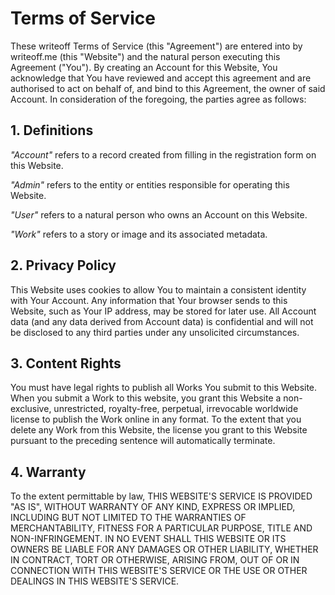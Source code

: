 # Terms of Service

These writeoff Terms of Service (this "Agreement") are entered into by writeoff.me (this "Website") and the natural person executing this Agreement ("You").
By creating an Account for this Website, You acknowledge that You have reviewed and accept this agreement and are authorised to act on behalf of, and bind to this Agreement, the owner of said Account.
In consideration of the foregoing, the parties agree as follows:

## 1. Definitions

_"Account"_ refers to a record created from filling in the registration form on this Website.

_"Admin"_ refers to the entity or entities responsible for operating this Website.

_"User"_ refers to a natural person who owns an Account on this Website.

_"Work"_ refers to a story or image and its associated metadata.

## 2. Privacy Policy

This Website uses cookies to allow You to maintain a consistent identity with Your Account.
Any information that Your browser sends to this Website, such as Your IP address, may be stored for later use.
All Account data (and any data derived from Account data) is confidential and will not be disclosed to any third parties under any unsolicited circumstances.

## 3. Content Rights

You must have legal rights to publish all Works You submit to this Website.
When you submit a Work to this website, you grant this Website a
non-exclusive, unrestricted, royalty-free, perpetual, irrevocable worldwide license to publish the Work online in any format.
To the extent that you delete any Work from this Website, the license you grant to this Website pursuant to the preceding sentence will automatically terminate.

## 4. Warranty

To the extent permittable by law, THIS WEBSITE'S SERVICE IS PROVIDED "AS IS", WITHOUT WARRANTY OF ANY KIND, EXPRESS OR IMPLIED, INCLUDING BUT NOT LIMITED TO THE WARRANTIES OF MERCHANTABILITY, FITNESS FOR A PARTICULAR PURPOSE, TITLE AND NON-INFRINGEMENT.
IN NO EVENT SHALL THIS WEBSITE OR ITS OWNERS BE LIABLE FOR ANY DAMAGES OR OTHER LIABILITY, WHETHER IN CONTRACT, TORT OR OTHERWISE, ARISING FROM, OUT OF OR IN CONNECTION WITH THIS WEBSITE'S SERVICE OR THE USE OR OTHER DEALINGS IN THIS WEBSITE'S SERVICE.
